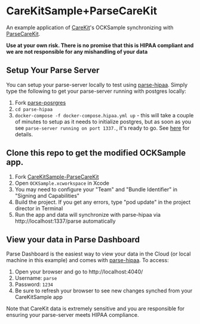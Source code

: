 # CareKitSample+ParseCareKit

An example application of [CareKit](https://github.com/carekit-apple/CareKit)'s OCKSample synchronizing with [ParseCareKit](https://github.com/netreconlab/ParseCareKit). 

**Use at your own risk. There is no promise that this is HIPAA compliant and we are not responsible for any mishandling of your data**

## Setup Your Parse Server
You can setup your parse-server locally to test using [parse-hipaa](https://github.com/netreconlab/parse-hipaa). Simply type the following to get your parse-server running with postgres locally:

1. Fork [parse-posrgres](https://github.com/netreconlab/parse-hipaa)
2. `cd parse-hipaa`
3.  `docker-compose -f docker-compose.hipaa.yml up` - this will take a couple of minutes to setup as it needs to initialize postgres, but as soon as you see `parse-server running on port 1337.`, it's ready to go. See [here](https://github.com/netreconlab/parse-hipaa#getting-started) for details.

## Clone this repo to get the modified OCKSample app. 

1. Fork [CareKitSample-ParseCareKit](https://github.com/netreconlab/ParseCareKit)
2. Open `OCKSample.xcworkspace` in Xcode
3. You may need to configure your "Team" and "Bundle Identifier" in "Signing and Capabilities"
4. Build the project. If you get any errors, type "pod update" in the project director in Terminal
5. Run the app and data will synchronize with parse-hipaa via http://localhost:1337/parse automatically

## View your data in Parse Dashboard
Parse Dashboard is the easiest way to view your data in the Cloud (or local machine in this example) and comes with [parse-hipaa](https://github.com/netreconlab/parse-hipaa). To access:
1. Open your browser and go to http://localhost:4040/
2. Username: `parse`
3. Password: `1234`
4. Be sure to refresh your browser to see new changes synched from your CareKitSample app

Note that CareKit data is extremely sensitive and you are responsible for ensuring your parse-server meets HIPAA compliance.

